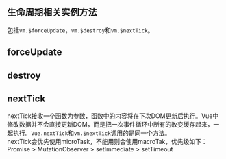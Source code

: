 ## 生命周期相关实例方法
包括`vm.$forceUpdate`，`vm.$destroy`和`vm.$nextTick`。
## forceUpdate
## destroy
## nextTick
nextTick接收一个函数为参数，函数中的内容将在下次DOM更新后执行。Vue中修改数据并不会直接更新DOM，而是把一次事件循环中所有的改变缓存起来，一起执行。`Vue.nextTick`和`vm.$nextTick`调用的是同一个方法。  
nextTick会优先使用microTask，不能用则会使用macroTak，优先级如下：  
Promise > MutationObserver > setImmediate > setTimeout